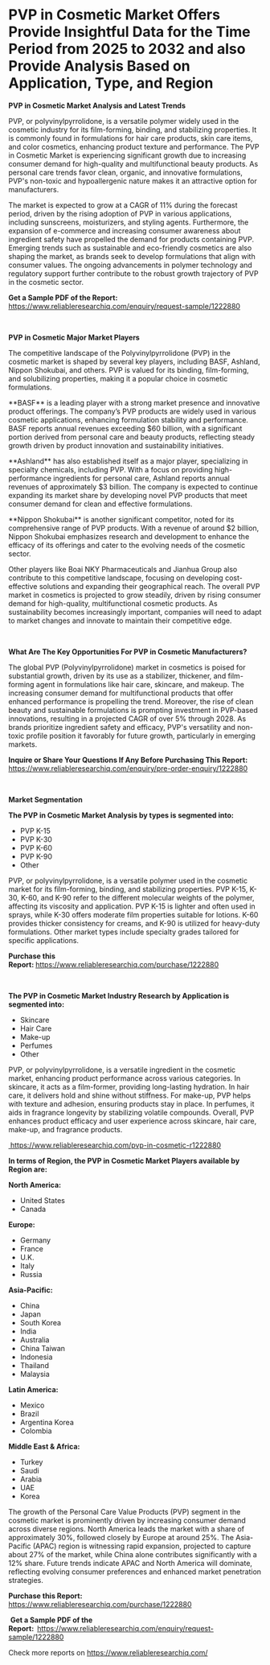 <p><h1>PVP in Cosmetic Market Offers Provide Insightful Data for the Time Period from 2025 to 2032 and also Provide Analysis Based on Application, Type, and Region</h1></p><p><strong>PVP in Cosmetic Market Analysis and Latest Trends</strong></p>
<p><p>PVP, or polyvinylpyrrolidone, is a versatile polymer widely used in the cosmetic industry for its film-forming, binding, and stabilizing properties. It is commonly found in formulations for hair care products, skin care items, and color cosmetics, enhancing product texture and performance. The PVP in Cosmetic Market is experiencing significant growth due to increasing consumer demand for high-quality and multifunctional beauty products. As personal care trends favor clean, organic, and innovative formulations, PVP's non-toxic and hypoallergenic nature makes it an attractive option for manufacturers.</p><p>The market is expected to grow at a CAGR of 11% during the forecast period, driven by the rising adoption of PVP in various applications, including sunscreens, moisturizers, and styling agents. Furthermore, the expansion of e-commerce and increasing consumer awareness about ingredient safety have propelled the demand for products containing PVP. Emerging trends such as sustainable and eco-friendly cosmetics are also shaping the market, as brands seek to develop formulations that align with consumer values. The ongoing advancements in polymer technology and regulatory support further contribute to the robust growth trajectory of PVP in the cosmetic sector.</p></p>
<p><strong>Get a Sample PDF of the Report:&nbsp;</strong> <a href="https://www.reliableresearchiq.com/enquiry/request-sample/1222880?utm_campaign=3009&utm_medium=2&utm_source=Github&utm_content=ia&utm_term=05042025&utm_id=pvp-in-cosmetic">https://www.reliableresearchiq.com/enquiry/request-sample/1222880</a></p>
<p>&nbsp;</p>
<p><strong>PVP in Cosmetic Major Market Players</strong></p>
<p><p>The competitive landscape of the Polyvinylpyrrolidone (PVP) in the cosmetic market is shaped by several key players, including BASF, Ashland, Nippon Shokubai, and others. PVP is valued for its binding, film-forming, and solubilizing properties, making it a popular choice in cosmetic formulations.</p><p>**BASF** is a leading player with a strong market presence and innovative product offerings. The company’s PVP products are widely used in various cosmetic applications, enhancing formulation stability and performance. BASF reports annual revenues exceeding $60 billion, with a significant portion derived from personal care and beauty products, reflecting steady growth driven by product innovation and sustainability initiatives.</p><p>**Ashland** has also established itself as a major player, specializing in specialty chemicals, including PVP. With a focus on providing high-performance ingredients for personal care, Ashland reports annual revenues of approximately $3 billion. The company is expected to continue expanding its market share by developing novel PVP products that meet consumer demand for clean and effective formulations.</p><p>**Nippon Shokubai** is another significant competitor, noted for its comprehensive range of PVP products. With a revenue of around $2 billion, Nippon Shokubai emphasizes research and development to enhance the efficacy of its offerings and cater to the evolving needs of the cosmetic sector.</p><p>Other players like Boai NKY Pharmaceuticals and Jianhua Group also contribute to this competitive landscape, focusing on developing cost-effective solutions and expanding their geographical reach. The overall PVP market in cosmetics is projected to grow steadily, driven by rising consumer demand for high-quality, multifunctional cosmetic products. As sustainability becomes increasingly important, companies will need to adapt to market changes and innovate to maintain their competitive edge.</p></p>
<p>&nbsp;</p>
<p><strong>What Are The Key Opportunities For PVP in Cosmetic Manufacturers?</strong></p>
<p><p>The global PVP (Polyvinylpyrrolidone) market in cosmetics is poised for substantial growth, driven by its use as a stabilizer, thickener, and film-forming agent in formulations like hair care, skincare, and makeup. The increasing consumer demand for multifunctional products that offer enhanced performance is propelling the trend. Moreover, the rise of clean beauty and sustainable formulations is prompting investment in PVP-based innovations, resulting in a projected CAGR of over 5% through 2028. As brands prioritize ingredient safety and efficacy, PVP's versatility and non-toxic profile position it favorably for future growth, particularly in emerging markets.</p></p>
<p><strong>Inquire or Share Your Questions If Any Before Purchasing This Report:</strong> <a href="https://www.reliableresearchiq.com/enquiry/pre-order-enquiry/1222880?utm_campaign=3009&utm_medium=2&utm_source=Github&utm_content=ia&utm_term=05042025&utm_id=pvp-in-cosmetic">https://www.reliableresearchiq.com/enquiry/pre-order-enquiry/1222880</a></p>
<p>&nbsp;</p>
<p><strong>Market Segmentation</strong></p>
<p><strong>The PVP in Cosmetic Market Analysis by types is segmented into:</strong></p>
<p><ul><li>PVP K-15</li><li>PVP K-30</li><li>PVP K-60</li><li>PVP K-90</li><li>Other</li></ul></p>
<p><p>PVP, or polyvinylpyrrolidone, is a versatile polymer used in the cosmetic market for its film-forming, binding, and stabilizing properties. PVP K-15, K-30, K-60, and K-90 refer to the different molecular weights of the polymer, affecting its viscosity and application. PVP K-15 is lighter and often used in sprays, while K-30 offers moderate film properties suitable for lotions. K-60 provides thicker consistency for creams, and K-90 is utilized for heavy-duty formulations. Other market types include specialty grades tailored for specific applications.</p></p>
<p><strong>Purchase this Report:&nbsp;</strong><a href="https://www.reliableresearchiq.com/purchase/1222880?utm_campaign=3009&utm_medium=2&utm_source=Github&utm_content=ia&utm_term=05042025&utm_id=pvp-in-cosmetic">https://www.reliableresearchiq.com/purchase/1222880</a></p>
<p>&nbsp;</p>
<p><strong>The PVP in Cosmetic Market Industry Research by Application is segmented into:</strong></p>
<p><ul><li>Skincare</li><li>Hair Care</li><li>Make-up</li><li>Perfumes</li><li>Other</li></ul></p>
<p><p>PVP, or polyvinylpyrrolidone, is a versatile ingredient in the cosmetic market, enhancing product performance across various categories. In skincare, it acts as a film-former, providing long-lasting hydration. In hair care, it delivers hold and shine without stiffness. For make-up, PVP helps with texture and adhesion, ensuring products stay in place. In perfumes, it aids in fragrance longevity by stabilizing volatile compounds. Overall, PVP enhances product efficacy and user experience across skincare, hair care, make-up, and fragrance products.</p></p>
<p><a href="https://www.reliableresearchiq.com/pvp-in-cosmetic-r1222880?utm_campaign=3009&utm_medium=2&utm_source=Github&utm_content=ia&utm_term=05042025&utm_id=pvp-in-cosmetic">&nbsp;https://www.reliableresearchiq.com/pvp-in-cosmetic-r1222880</a></p>
<p><strong>In terms of Region, the PVP in Cosmetic Market Players available by Region are:</strong></p>
<p>
    <p> <strong> North America: </strong>
        <ul>
            <li>United States</li>
            <li>Canada</li>
        </ul>
        </p> 
    <p> <strong> Europe: </strong>
        <ul>
            <li>Germany</li>
            <li>France</li>
            <li>U.K.</li>
            <li>Italy</li>
            <li>Russia</li>
        </ul>
        </p> 
    <p> <strong> Asia-Pacific: </strong>
        <ul>
            <li>China</li>
            <li>Japan</li>
            <li>South Korea</li>
            <li>India</li>
            <li>Australia</li>
            <li>China Taiwan</li>
            <li>Indonesia</li>
            <li>Thailand</li>
            <li>Malaysia</li>
        </ul>
        </p> 
    <p> <strong> Latin America: </strong>
        <ul>
            <li>Mexico</li>
            <li>Brazil</li>
            <li>Argentina Korea</li>
            <li>Colombia</li>
        </ul>
        </p> 
    <p> <strong> Middle East & Africa: </strong>
        <ul>
            <li>Turkey</li>
            <li>Saudi</li>
            <li>Arabia</li>
            <li>UAE</li>
            <li>Korea</li>
        </ul>
    </p>
    </p>
<p><p>The growth of the Personal Care Value Products (PVP) segment in the cosmetic market is prominently driven by increasing consumer demand across diverse regions. North America leads the market with a share of approximately 30%, followed closely by Europe at around 25%. The Asia-Pacific (APAC) region is witnessing rapid expansion, projected to capture about 27% of the market, while China alone contributes significantly with a 12% share. Future trends indicate APAC and North America will dominate, reflecting evolving consumer preferences and enhanced market penetration strategies.</p></p>
<p><strong>Purchase this Report: </strong><a href="https://www.reliableresearchiq.com/purchase/1222880?utm_campaign=3009&utm_medium=2&utm_source=Github&utm_content=ia&utm_term=05042025&utm_id=pvp-in-cosmetic">https://www.reliableresearchiq.com/purchase/1222880</a></p>
<p>&nbsp;<strong>Get a Sample PDF of the Report:&nbsp;&nbsp;</strong><a href="https://www.reliableresearchiq.com/enquiry/request-sample/1222880?utm_campaign=3009&utm_medium=2&utm_source=Github&utm_content=ia&utm_term=05042025&utm_id=pvp-in-cosmetic">https://www.reliableresearchiq.com/enquiry/request-sample/1222880</a></p>
<p><strong></strong></p>
<p>Check more reports on <a href="https://www.reliableresearchiq.com/?utm_campaign=3009&utm_medium=2&utm_source=Github&utm_content=ia&utm_term=05042025&utm_id=pvp-in-cosmetic">https://www.reliableresearchiq.com/</a></p>